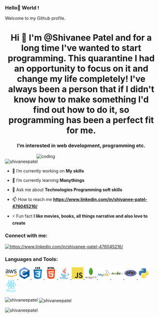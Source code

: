 ###  Hello👋 World !
Welcome to my Github profile.
<h1 align="center">Hi 👋 I'm @Shivanee Patel and for a long time I've wanted to start programming. This quarantine I had an opportunity to focus on it and change my life completely! I've always been a person that if I didn't know how to make something I'd find out how to do it, so programming has been a perfect fit for me.</h1>
<h3 align="center">I’m interested in web development, programming etc.</h3>
<img align="right" alt="coding" width="400" src="https://cdni.iconscout.com/illustration/free/preview/women-web-developer-with-laptop-2040890-1721886.png?w=0&h=700">

<p align="left"> <img src="https://komarev.com/ghpvc/?username=shivaneepatel&label=Profile%20views&color=0e75b6&style=flat" alt="shivaneepatel" /> </p>

- 🔭 I’m currently working on **My skills**

- 🌱 I’m currently learning **Manythings**

- 💬 Ask me about **Technologies Programming soft skills**

- 📫 How to reach me **https://www.linkedin.com/in/shivanee-patel-476045216/**

- ⚡ Fun fact **I like movies, books, all things narrative and also love to create**

<h3 align="left">Connect with me:</h3>
<p align="left">
<a href="https://linkedin.com/in/https://www.linkedin.com/in/shivanee-patel-476045216/" target="blank"><img align="center" src="https://raw.githubusercontent.com/rahuldkjain/github-profile-readme-generator/master/src/images/icons/Social/linked-in-alt.svg" alt="https://www.linkedin.com/in/shivanee-patel-476045216/" height="30" width="40" /></a>
</p>

<h3 align="left">Languages and Tools:</h3>
<p align="left"> <a href="https://aws.amazon.com" target="_blank" rel="noreferrer"> <img src="https://raw.githubusercontent.com/devicons/devicon/master/icons/amazonwebservices/amazonwebservices-original-wordmark.svg" alt="aws" width="40" height="40"/> </a> <a href="https://www.cprogramming.com/" target="_blank" rel="noreferrer"> <img src="https://raw.githubusercontent.com/devicons/devicon/master/icons/c/c-original.svg" alt="c" width="40" height="40"/> </a> <a href="https://www.w3schools.com/css/" target="_blank" rel="noreferrer"> <img src="https://raw.githubusercontent.com/devicons/devicon/master/icons/css3/css3-original-wordmark.svg" alt="css3" width="40" height="40"/> </a> <a href="https://www.w3.org/html/" target="_blank" rel="noreferrer"> <img src="https://raw.githubusercontent.com/devicons/devicon/master/icons/html5/html5-original-wordmark.svg" alt="html5" width="40" height="40"/> </a> <a href="https://www.java.com" target="_blank" rel="noreferrer"> <img src="https://raw.githubusercontent.com/devicons/devicon/master/icons/java/java-original.svg" alt="java" width="40" height="40"/> </a> <a href="https://developer.mozilla.org/en-US/docs/Web/JavaScript" target="_blank" rel="noreferrer"> <img src="https://raw.githubusercontent.com/devicons/devicon/master/icons/javascript/javascript-original.svg" alt="javascript" width="40" height="40"/> </a> <a href="https://www.mongodb.com/" target="_blank" rel="noreferrer"> <img src="https://raw.githubusercontent.com/devicons/devicon/master/icons/mongodb/mongodb-original-wordmark.svg" alt="mongodb" width="40" height="40"/> </a> <a href="https://www.mysql.com/" target="_blank" rel="noreferrer"> <img src="https://raw.githubusercontent.com/devicons/devicon/master/icons/mysql/mysql-original-wordmark.svg" alt="mysql" width="40" height="40"/> </a> <a href="https://nodejs.org" target="_blank" rel="noreferrer"> <img src="https://raw.githubusercontent.com/devicons/devicon/master/icons/nodejs/nodejs-original-wordmark.svg" alt="nodejs" width="40" height="40"/> </a> <a href="https://www.php.net" target="_blank" rel="noreferrer"> <img src="https://raw.githubusercontent.com/devicons/devicon/master/icons/php/php-original.svg" alt="php" width="40" height="40"/> </a> <a href="https://www.python.org" target="_blank" rel="noreferrer"> <img src="https://raw.githubusercontent.com/devicons/devicon/master/icons/python/python-original.svg" alt="python" width="40" height="40"/> </a> <a href="https://reactjs.org/" target="_blank" rel="noreferrer"> <img src="https://raw.githubusercontent.com/devicons/devicon/master/icons/react/react-original-wordmark.svg" alt="react" width="40" height="40"/> </a> </p>

<p><img align="left" src="https://github-readme-stats.vercel.app/api/top-langs?username=shivaneepatel&show_icons=true&locale=en&layout=compact" alt="shivaneepatel" /></p>

<p>&nbsp;<img align="center" src="https://github-readme-stats.vercel.app/api?username=shivaneepatel&show_icons=true&locale=en" alt="shivaneepatel" /></p>

<p><img align="center" src="https://github-readme-streak-stats.herokuapp.com/?user=shivaneepatel&" alt="shivaneepatel" /></p>

